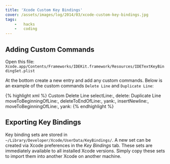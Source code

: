 ```yaml
---
title: 'Xcode Custom Key Bindings'
cover: /assets/images/log/2014/03/xcode-custom-key-bindings.jpg
tags:
    -   hacks
    -   coding
---
```


## Adding Custom Commands

Open this file: `Xcode.app/Contents/Frameworks/IDEKit.framework/Resources/IDETextKeyBindingSet.plist`

At the bottom create a new entry and add any custom commands. Below is an example of the custom commands `Delete Line` and `Duplicate Line`:

{% highlight xml %}
<key>Custom</key>
<dict>
    <key>Delete Line</key>
    <string>selectLine:, delete:</string>
    <key>Duplicate Line</key>
    <string>moveToBeginningOfLine:, deleteToEndOfLine:, yank:, insertNewline:, moveToBeginningOfLine:, yank:</string>
</dict>
{% endhighlight %}

## Exporting Key Bindings

Key binding sets are stored in ```~/Library/Developer/Xcode/UserData/KeyBindings/```. A new set can be created via Xcode preferences in the *Key Bindings* tab. These sets are immediately available to all installed Xcode versions. Simply copy these sets to import them into another Xcode on another machine.
